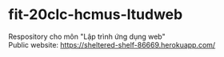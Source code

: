 # fit-20clc-hcmus-ltudweb

Respository cho môn "Lập trình ứng dụng web"\
Public website: https://sheltered-shelf-86669.herokuapp.com/
